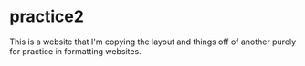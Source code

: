 # practice2 

This is a website that I'm copying the layout and things off of another purely for practice in formatting websites.